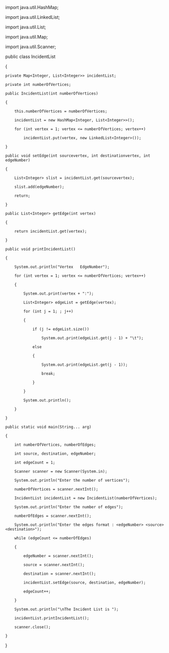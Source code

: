 import java.util.HashMap;

import java.util.LinkedList;

import java.util.List;

import java.util.Map;

import java.util.Scanner;
 
public class IncidentList

{
    
    private Map<Integer, List<Integer>> incidentList;
    
    private int numberOfVertices;
 
    public IncidentList(int numberOfVertices)
    
    {
        
        this.numberOfVertices = numberOfVertices;
        
        incidentList = new HashMap<Integer, List<Integer>>();
 
        for (int vertex = 1; vertex <= numberOfVertices; vertex++)
            
            incidentList.put(vertex, new LinkedList<Integer>());
    
    }
 
    public void setEdge(int sourcevertex, int destinationvertex, int edgeNumber)
    
    {
        
        List<Integer> slist = incidentList.get(sourcevertex);
        
        slist.add(edgeNumber);
        
        return;
    
    }
 
    public List<Integer> getEdge(int vertex)
    
    {
        
        return incidentList.get(vertex);
    
    }
 
    public void printIncidentList()
    
    {
        
        System.out.println("Vertex   EdgeNumber");
        
        for (int vertex = 1; vertex <= numberOfVertices; vertex++)
        
        {
            
            System.out.print(vertex + ":");
            
            List<Integer> edgeList = getEdge(vertex);
 
            for (int j = 1; ; j++)
            
            {
                
                if (j != edgeList.size())
                    
                    System.out.print(edgeList.get(j - 1) + "\t");
                
                else
                
                {
                    
                    System.out.print(edgeList.get(j - 1));
                    
                    break;
                
                }
            
            }
            
            System.out.println();
        
        }
    
    }
 
    public static void main(String... arg)
    
    {
        
        int numberOfVertices, numberOfEdges;
        
        int source, destination, edgeNumber;
        
        int edgeCount = 1;
 
        Scanner scanner = new Scanner(System.in);
        
        System.out.println("Enter the number of vertices");
        
        numberOfVertices = scanner.nextInt();
 
        IncidentList incidentList = new IncidentList(numberOfVertices);
        
        System.out.println("Enter the number of edges");
        
        numberOfEdges = scanner.nextInt();
 
        System.out.println("Enter the edges format : <edgeNumber> <source> <destination>");
        
        while (edgeCount <= numberOfEdges)
        
        {
            
            edgeNumber = scanner.nextInt();
            
            source = scanner.nextInt();
            
            destination = scanner.nextInt();
            
            incidentList.setEdge(source, destination, edgeNumber);
            
            edgeCount++;
        
        }
 
        System.out.println("\nThe Incident List is ");
        
        incidentList.printIncidentList();
        
        scanner.close();
    
    }

}
